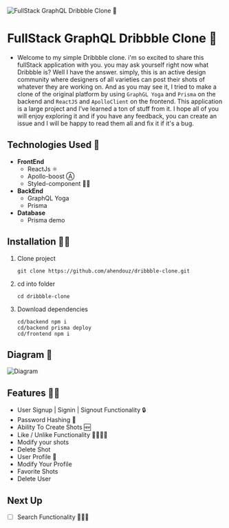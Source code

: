 ![FullStack GraphQL Dribbble Clone 🏀](https://res.cloudinary.com/ahendouz/image/upload/v1544690570/dribbble-clone-image.png)

# FullStack GraphQL Dribbble Clone 🏀

- Welcome to my simple Dribbble clone. i'm so excited to share this fullStack application with you. you may ask yourself right now what Dribbble is? Well I have the answer. simply, this is an active design community where designers of all varieties can post their shots of whatever they are working on.
  And as you may see it, I tried to make a clone of the original platform by using `GraphGL Yoga` and `Prisma` on the backend and `ReactJS` and `ApolloClient` on the frontend.
  This application is a large project and I’ve learned a ton of stuff from it.
  I hope all of you will enjoy exploring it and if you have any feedback, you can create an issue and I will be happy to read them all and fix it if it's a bug.

## Technologies Used 🤔

- **FrontEnd**
  - ReactJs ⚛️
  - Apollo-boost Ⓐ
  - Styled-component 💅🏼
- **BackEnd**
  - GraphQL Yoga
  - Prisma
- **Database**
  - Prisma demo

## **Installation 💪🏼**

1.  Clone project

        git clone https://github.com/ahendouz/dribbble-clone.git

2.  cd into folder

        cd dribbble-clone

3.  Download dependencies

        cd/backend npm i
        cd/backend prisma deploy
        cd/frontend npm i

## **Diagram 🧐**

![Diagram](https://res.cloudinary.com/ahendouz/image/upload/v1544691039/download_1.png)

## **Features ✍🏼**

- User Signup | Signin | Signout Functionality 🔒
- Password Hashing 🔁
- Ability To Create Shots 🆕
- Like / Unlike Functionality 👍🏼👎🏼
- Modify your shots
- Delete Shot
- User Profile 👤
- Modify Your Profile
- Favorite Shots
- Delete User

## **Next Up**

- [ ] Search Functionality 🕵🏽‍♂️
